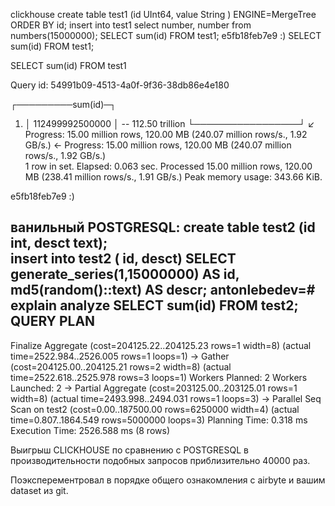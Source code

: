 clickhouse
create table test1 (id UInt64, value String ) ENGINE=MergeTree ORDER BY id;
insert into test1 select number, number from numbers(15000000);
SELECT sum(id) FROM test1;
e5fb18feb7e9 :) SELECT sum(id) FROM test1;

SELECT sum(id)
FROM test1

Query id: 54991b09-4513-4a0f-9f36-38db86e4e180

   ┌─────────sum(id)─┐
1. │ 112499992500000 │ -- 112.50 trillion
   └─────────────────┘
↙ Progress: 15.00 million rows, 120.00 MB (240.07 million rows/s., 1.92 GB/s.)  ← Progress: 15.00 million rows, 120.00 MB (240.07 million rows/s., 1.92 GB/s.)  
1 row in set. Elapsed: 0.063 sec. Processed 15.00 million rows, 120.00 MB (238.41 million rows/s., 1.91 GB/s.)
Peak memory usage: 343.66 KiB.

e5fb18feb7e9 :) 




ванильный POSTGRESQL:
create table test2 (id int, desct text);  
insert into test2 ( id, desct)  SELECT generate_series(1,15000000) AS id, md5(random()::text) AS descr;
antonlebedev=# explain analyze SELECT sum(id) FROM test2;
                                                                  QUERY PLAN                                                                  
----------------------------------------------------------------------------------------------------------------------------------------------
 Finalize Aggregate  (cost=204125.22..204125.23 rows=1 width=8) (actual time=2522.984..2526.005 rows=1 loops=1)
   ->  Gather  (cost=204125.00..204125.21 rows=2 width=8) (actual time=2522.618..2525.978 rows=3 loops=1)
         Workers Planned: 2
         Workers Launched: 2
         ->  Partial Aggregate  (cost=203125.00..203125.01 rows=1 width=8) (actual time=2493.998..2494.031 rows=1 loops=3)
               ->  Parallel Seq Scan on test2  (cost=0.00..187500.00 rows=6250000 width=4) (actual time=0.807..1864.549 rows=5000000 loops=3)
 Planning Time: 0.318 ms
 Execution Time: 2526.588 ms
(8 rows)
 
 Выигрыш CLICKHOUSE по сравнению с POSTGRESQL  в производительности подобных запросов приблизительно 40000 раз.

 Поэксперементровал в порядке общего ознакомления с airbyte и вашим dataset из git. 





